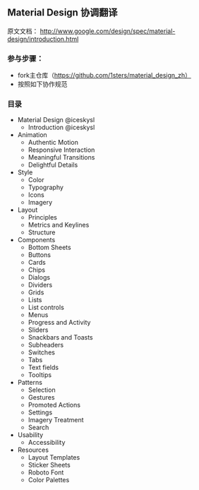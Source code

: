 ## Material Design 协调翻译

原文文档：
http://www.google.com/design/spec/material-design/introduction.html


### 参与步骤：
* fork主仓库（https://github.com/1sters/material_design_zh）
* 按照如下协作规范

### 目录

* Material Design @iceskysl 
  * Introduction @iceskysl
* Animation
  * Authentic Motion
  * Responsive Interaction
  * Meaningful Transitions
  * Delightful Details
* Style
  * Color
  * Typography
  * Icons
  * Imagery
* Layout
  * Principles
  * Metrics and Keylines
  * Structure
* Components
  * Bottom Sheets
  * Buttons
  * Cards
  * Chips
  * Dialogs
  * Dividers
  * Grids
  * Lists
  * List controls
  * Menus
  * Progress and Activity
  * Sliders
  * Snackbars and Toasts
  * Subheaders
  * Switches
  * Tabs
  * Text fields
  * Tooltips
* Patterns
  * Selection
  * Gestures
  * Promoted Actions
  * Settings
  * Imagery Treatment
  * Search
* Usability
  * Accessibility
* Resources
  * Layout Templates
  * Sticker Sheets
  * Roboto Font
  * Color Palettes
